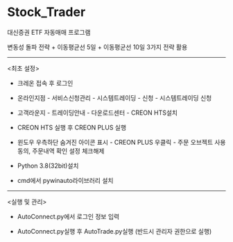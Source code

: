 # Stock_Trader
대신증권 ETF 자동매매 프로그램

변동성 돌파 전략 + 이동평균선 5일 + 이동평균선 10일 3가지 전략 활용

-----------------------------------------------------
<최초 설정>

- 크레온 접속 후 로그인

- 온라인지점 - 서비스신청관리 - 시스템트레이딩 - 신청 - 시스템트레이딩 신청

- 고객라운지 - 트레이딩안내 - 다운로드센터 - CREON HTS설치

- CREON HTS 실행 후 CREON PLUS 실행

- 윈도우 우측하단 숨겨진 아이콘 표시 - CREON PLUS 우클릭 - 주문 오브젝트 사용동의, 주문내역 확인 설정 체크해제

- Python 3.8(32bit)설치

- cmd에서 pywinauto라이브러리 설치

-----------------------------------------------------

<실행 및 관리>

- AutoConnect.py에서 로그인 정보 입력

- AutoConnect.py실행 후 AutoTrade.py실행 (반드시 관리자 권한으로 실행)
